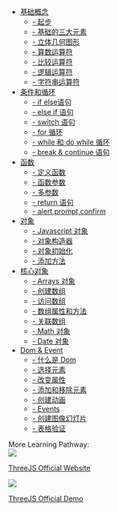 <!-- <img class="logo" src="img/logo.png" /> -->

* [基础概念 ](base/#Threejs)
    * [- 起步](base/#起步)
    * [- 基础的三大元素](base/#基础的三大元素)
    * [- 立体几何图形](base/#立体几何图形)
    * [- 算数运算符](base/#算数运算符)
    * [- 比较运算符](base/#比较运算符)
    * [- 逻辑运算符](base/#逻辑运算符)
    * [- 字符串运算符](base/#字符串运算符)
* [条件和循环](condition/#条件和循环)
    * [- if else语句](condition/#if-else语句)
    * [- else if 语句](condition/#else-if语句)
    * [- switch 语句](condition/#switch-语句)
    * [- for 循环](condition/#for-循环)
    * [- while 和 do while 循环](condition/#while-和do-while-循环)
    * [- break & continue 语句](condition/#break-continue-语句)
* [函数](function/#函数)
    * [- 定义函数](function/#定义一个函数)
    * [- 函数参数](function/#函数参数)
    * [- 多参数](function/#多参数)
    * [- return 语句](function/#return-语句)
    * [- alert,prompt,confirm](function/#alert-prompt-confirm)
* [对象](object/#对象)
    * [- Javascript 对象](object/#Javascript-对象)
    * [- 对象构造器](object/#对象构造器)
    * [- 对象初始化](object/#对象初始化)
    * [- 添加方法](object/#对象添加方法)
* [核心对象](core/#核心对象)
    * [- Arrays 对象](core/#Arrays-对象)
    * [- 创建数组](core/#创建数组)
    * [- 访问数组](core/#访问数组)
    * [- 数组属性和方法](core/#数组属性和方法)
    * [- 关联数组](core/#关联数组)
    * [- Math 对象](core/#Math-对象)
    * [- Date 对象](core/#Date-对象)
* [Dom & Event](coreObject/README.md)
    * [- 什么是 Dom](base/if.md)
    * [- 选择元素](base/else.md)
    * [- 改变属性](base/elseif.md)
    * [- 添加和移除元素](base/switch.md)
    * [- 创建动画](base/switch.md)
    * [- Events](base/switch.md)
    * [- 创建图像幻灯片](base/switch.md)
    * [- 表格验证](base/switch.md)



<div class="MoreWay">More Learning Pathway:</div>


<a class="moreLink" href="https://threejs.org/" target="_blank">
<img src="https://threejs.org/files/projects/poly.png">
<p>ThreeJS Official Website</p>
</a>
<a class="moreLink" href="https://threejs.org/examples/" target="_blank">
<img src="https://threejs.org/files/projects/ouigo.png">
<p>ThreeJS Official Demo</p>
</a>